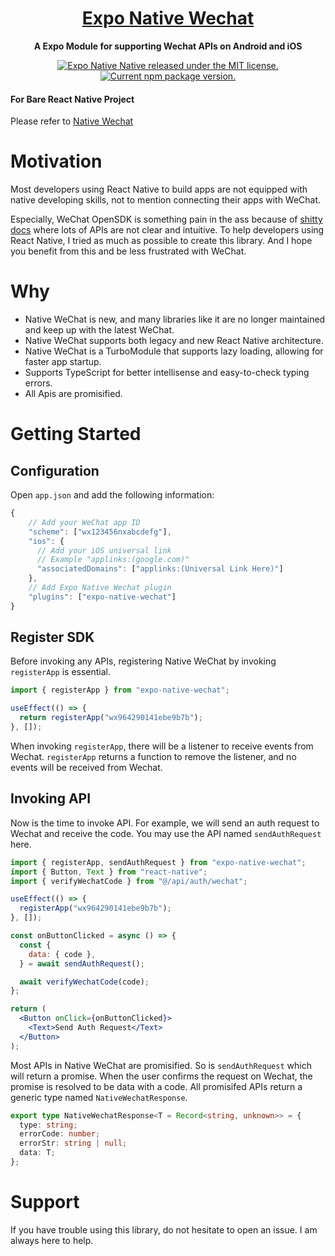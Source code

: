 <h1 align="center">
  <a href="https://native-wechat.hector.im/">
    Expo Native Wechat
  </a>
</h1>

<p align="center">
  <strong>A Expo Module for supporting Wechat APIs on Android and iOS</strong>
</p>

<p align="center">
  <a href="https://github.com/Hector-Chong/expo-native-wechat/blob/HEAD/LICENSE">
    <img src="https://img.shields.io/badge/license-MIT-blue.svg" alt="Expo Native Native released under the MIT license." />
  </a>
  <a href="https://www.npmjs.org/package/expo-native-wechat">
    <img src="https://img.shields.io/npm/v/expo-native-wechat?color=brightgreen&label=npm%20package" alt="Current npm package version." />
  </a>
</p>

#### For Bare React Native Project

Please refer to [Native Wechat](https://github.com/Hector-Chong/native-wechat)

# Motivation

Most developers using React Native to build apps are not equipped with native developing skills, not to mention connecting their apps with WeChat.

Especially, WeChat OpenSDK is something pain in the ass because of [shitty docs](https://developers.weixin.qq.com/doc/oplatform/Mobile_App/Access_Guide/iOS.html) where lots of APIs are not clear and intuitive. To help developers using React Native, I tried as much as possible to create this library. And I hope you benefit from this and be less frustrated with WeChat.

# Why

- Native WeChat is new, and many libraries like it are no longer maintained and keep up with the latest WeChat.
- Native WeChat supports both legacy and new React Native architecture.
- Native WeChat is a TurboModule that supports lazy loading, allowing for faster app startup.
- Supports TypeScript for better intellisense and easy-to-check typing errors.
- All Apis are promisified.

# Getting Started

## Configuration

Open `app.json` and add the following information:

```js
{
    // Add your WeChat app ID
    "scheme": ["wx123456nxabcdefg"],
    "ios": {
      // Add your iOS universal link
      // Example "applinks:(google.com)"
      "associatedDomains": ["applinks:(Universal Link Here)"]
    },
    // Add Expo Native Wechat plugin
    "plugins": ["expo-native-wechat"]
}
```

## Register SDK

Before invoking any APIs, registering Native WeChat by invoking `registerApp` is essential.

```typescript
import { registerApp } from "expo-native-wechat";

useEffect(() => {
  return registerApp("wx964290141ebe9b7b");
}, []);
```

When invoking `registerApp`, there will be a listener to receive events from Wechat. `registerApp` returns a function to remove the listener, and no events will be received from Wechat.

## Invoking API

Now is the time to invoke API. For example, we will send an auth request to Wechat and receive the code. You may use the API named `sendAuthRequest` here.

```jsx
import { registerApp, sendAuthRequest } from "expo-native-wechat";
import { Button, Text } from "react-native";
import { verifyWechatCode } from "@/api/auth/wechat";

useEffect(() => {
  registerApp("wx964290141ebe9b7b");
}, []);

const onButtonClicked = async () => {
  const {
    data: { code },
  } = await sendAuthRequest();

  await verifyWechatCode(code);
};

return (
  <Button onClick={onButtonClicked}>
    <Text>Send Auth Request</Text>
  </Button>
);
```

Most APIs in Native WeChat are promisified. So is `sendAuthRequest` which will return a promise. When the user confirms the request on Wechat, the promise is resolved to be data with a code. All promisifed APIs return a generic type named `NativeWechatResponse`.

```typescript
export type NativeWechatResponse<T = Record<string, unknown>> = {
  type: string;
  errorCode: number;
  errorStr: string | null;
  data: T;
};
```

# Support

If you have trouble using this library, do not hesitate to open an issue. I am always here to help.
